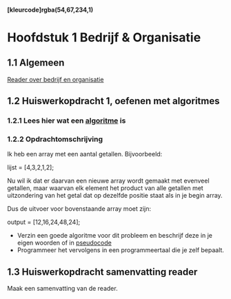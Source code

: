 #### [kleurcode]rgba(54,67,234,1)

#  Hoofdstuk 1 Bedrijf & Organisatie

## 1.1 Algemeen

[Reader over bedrijf en organisatie](https://elo.kw1c.nl/CMS/Studie/811%20ICT-Academie/811%20VakkenInhoud/%5BB.05%20BED%5D%20Bedrijfskunde/Productie/01.%20Reader/Bedrijf%20-%20Organisatie.docx)

## 1.2 Huiswerkopdracht 1, oefenen met algoritmes

### 1.2.1 Lees hier wat een [algoritme](https://nl.wiktionary.org/wiki/algoritme) is 

### 1.2.2 Opdrachtomschrijving
Ik heb een array met een aantal getallen. Bijvoorbeeld:

lijst = [4,3,2,1,2];

Nu wil ik dat er daarvan een nieuwe array wordt gemaakt met evenveel getallen, maar waarvan elk element het product van alle getallen met uitzondering van het getal dat op dezelfde positie staat als in je begin array.

Dus de uitvoer voor bovenstaande array moet zijn:

output = [12,16,24,48,24];

- Verzin een goede algoritme voor dit probleem en beschrijf deze in je eigen woorden
of in [pseudocode](https://nl.wikipedia.org/wiki/Pseudocode)
- Programmeer het vervolgens in een programmeertaal die je zelf bepaalt.


## 1.3 Huiswerkopdracht samenvatting reader 

Maak een samenvatting van de reader.

